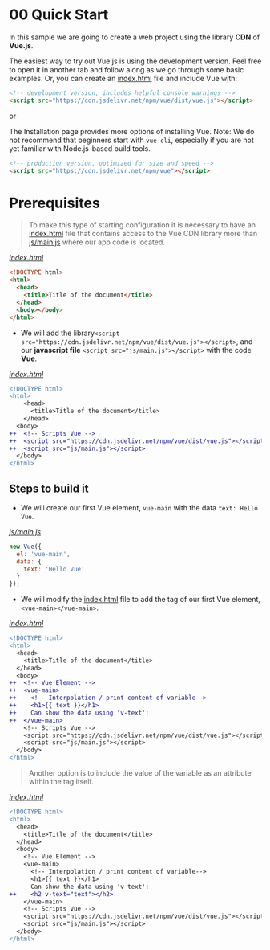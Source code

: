 # 00 Quick Start

In this sample we are going to create a web project using the library **CDN** of **Vue.js**.

The easiest way to try out Vue.js is using the development version. Feel free to open it in another tab and follow along as we go through some basic examples. Or, you can create an [index.html](./index.html) file and include Vue with:

```html
<!-- development version, includes helpful console warnings -->
<script src="https://cdn.jsdelivr.net/npm/vue/dist/vue.js"></script>
```

or

The Installation page provides more options of installing Vue. Note: We do not recommend that beginners start with `vue-cli`, especially if you are not yet familiar with Node.js-based build tools.

```html
<!-- production version, optimized for size and speed -->
<script src="https://cdn.jsdelivr.net/npm/vue"></script>
``` 

# Prerequisites

> To make this type of starting configuration it is necessary to have an [index.html](./index.html) file that contains access to the Vue CDN library more than [js/main.js](./js/main.js) where our app code is located.


_[index.html](./index.html)_
```html
<!DOCTYPE html>
<html>
  <head>
    <title>Title of the document</title>
  </head>
  <body></body>
</html>
```

* We will add the library`<script src="https://cdn.jsdelivr.net/npm/vue/dist/vue.js"></script>`, and our **javascript file** `<script src="js/main.js"></script>` with the code **Vue**.

_[index.html](./index.html)_
```diff
<!DOCTYPE html>
<html>
    <head>
      <title>Title of the document</title>
    </head>
  <body>
++  <!-- Scripts Vue -->
++  <script src="https://cdn.jsdelivr.net/npm/vue/dist/vue.js"></script>
++  <script src="js/main.js"></script>
  </body>
</html>
```

## Steps to build it

* We will create our first Vue element, `vue-main` with the data `text: Hello Vue`.

_[js/main.js](./js/main.js)_
```js
new Vue({
  el: 'vue-main',
  data: {
    text: 'Hello Vue'
  }
});
```

* We will modify the [index.html](./index.html) file to add the tag of our first Vue element, `<vue-main></vue-main>`.

_[index.html](./index.html)_
```diff
<!DOCTYPE html>
<html>
  <head>
    <title>Title of the document</title>
  </head>
  <body>
++  <!-- Vue Element -->  
++  <vue-main>
++    <!-- Interpolation / print content of variable-->
++    <h1>{{ text }}</h1>
++    Can show the data using 'v-text':
++  </vue-main>
    <!-- Scripts Vue -->
    <script src="https://cdn.jsdelivr.net/npm/vue/dist/vue.js"></script>
    <script src="js/main.js"></script>
  </body>
</html>
```

> Another option is to include the value of the variable as an attribute within the tag itself.

_[index.html](./index.html)_
```diff
<!DOCTYPE html>
<html>
  <head>
    <title>Title of the document</title>
  </head>
  <body>
    <!-- Vue Element -->  
    <vue-main>
      <!-- Interpolation / print content of variable-->
      <h1>{{ text }}</h1>
      Can show the data using 'v-text':
++    <h2 v-text="text"></h2>
    </vue-main>
    <!-- Scripts Vue -->
    <script src="https://cdn.jsdelivr.net/npm/vue/dist/vue.js"></script>
    <script src="js/main.js"></script>
  </body>
</html>
```